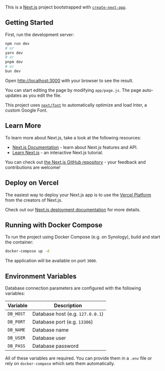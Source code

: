 This is a [Next.js](https://nextjs.org/) project bootstrapped with [`create-next-app`](https://github.com/vercel/next.js/tree/canary/packages/create-next-app).

## Getting Started

First, run the development server:

```bash
npm run dev
# or
yarn dev
# or
pnpm dev
# or
bun dev
```

Open [http://localhost:3000](http://localhost:3000) with your browser to see the result.

You can start editing the page by modifying `app/page.js`. The page auto-updates as you edit the file.

This project uses [`next/font`](https://nextjs.org/docs/basic-features/font-optimization) to automatically optimize and load Inter, a custom Google Font.

## Learn More

To learn more about Next.js, take a look at the following resources:

- [Next.js Documentation](https://nextjs.org/docs) - learn about Next.js features and API.
- [Learn Next.js](https://nextjs.org/learn) - an interactive Next.js tutorial.

You can check out [the Next.js GitHub repository](https://github.com/vercel/next.js/) - your feedback and contributions are welcome!

## Deploy on Vercel

The easiest way to deploy your Next.js app is to use the [Vercel Platform](https://vercel.com/new?utm_medium=default-template&filter=next.js&utm_source=create-next-app&utm_campaign=create-next-app-readme) from the creators of Next.js.

Check out our [Next.js deployment documentation](https://nextjs.org/docs/deployment) for more details.

## Running with Docker Compose

To run the project using Docker Compose (e.g. on Synology), build and start the container:

```bash
docker-compose up -d
```

The application will be available on port `3000`.

## Environment Variables

Database connection parameters are configured with the following variables:

| Variable  | Description                      |
|-----------|----------------------------------|
| `DB_HOST` | Database host (e.g. `127.0.0.1`) |
| `DB_PORT` | Database port (e.g. `13306`)     |
| `DB_NAME` | Database name                    |
| `DB_USER` | Database user                    |
| `DB_PASS` | Database password                |

All of these variables are required. You can provide them in a `.env` file or rely on `docker-compose` which sets them automatically.
